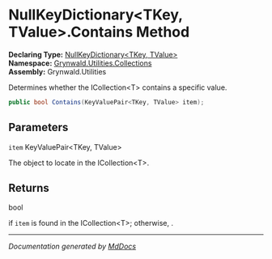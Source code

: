 ﻿<!--  
  <auto-generated>   
    The contents of this file were generated by a tool.  
    Changes to this file may be list if the file is regenerated  
  </auto-generated>   
-->

# NullKeyDictionary\<TKey, TValue\>.Contains Method

**Declaring Type:** [NullKeyDictionary\<TKey, TValue\>](../index.md)  
**Namespace:** [Grynwald.Utilities.Collections](../../index.md)  
**Assembly:** Grynwald.Utilities

Determines whether the ICollection\<T\> contains a specific value.

```csharp
public bool Contains(KeyValuePair<TKey, TValue> item);
```

## Parameters

`item`  KeyValuePair\<TKey, TValue\>

The object to locate in the ICollection\<T\>.

## Returns

bool

 if `item` is found in the ICollection\<T\>; otherwise, .

___

*Documentation generated by [MdDocs](https://github.com/ap0llo/mddocs)*
